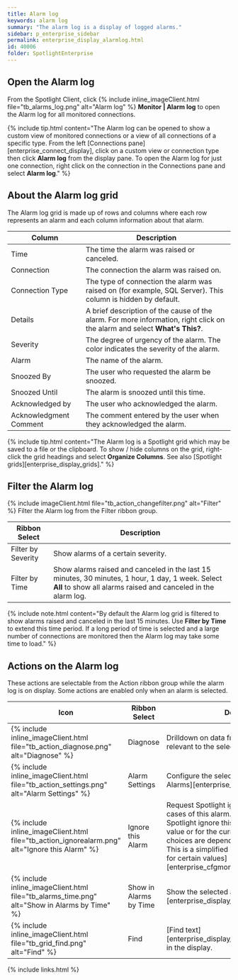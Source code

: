 ```yaml
---
title: Alarm log
keywords: alarm log
summary: "The alarm log is a display of logged alarms."
sidebar: p_enterprise_sidebar
permalink: enterprise_display_alarmlog.html
id: 40006
folder: SpotlightEnterprise
---
```



## Open the Alarm log

From the Spotlight Client, click {% include inline_imageClient.html file="tb_alarms_log.png" alt="Alarm log" %} **Monitor \| Alarm log** to open the Alarm log for all monitored connections.

{% include tip.html content="The Alarm log can be opened to show a custom view of monitored connections or a view of all connections of a specific type. From the left [Connections pane][enterprise_connect_display], click on a custom view or connection type then click **Alarm log** from the display pane. To open the Alarm log for just one connection, right click on the connection in the Connections pane and select **Alarm log**." %}


## About the Alarm log grid

The Alarm log grid is made up of rows and columns where each row represents an alarm and each column information about that alarm.

Column | Description
-------|------------
Time | The time the alarm was raised or canceled.
Connection | The connection the alarm was raised on.
Connection Type | The type of connection the alarm was raised on (for example, SQL Server). This column is hidden by default.
Details | A brief description of the cause of the alarm. For more information, right click on the alarm and select **What's This?**.
Severity | The degree of urgency of the alarm. The color indicates the severity of the alarm.
Alarm | The name of the alarm.
Snoozed By | The user who requested the alarm be snoozed.
Snoozed Until | The alarm is snoozed until this time.
Acknowledged by | The user who acknowledged the alarm.
Acknowledgment Comment | The comment entered by the user when they acknowledged the alarm.

{% include tip.html content="The Alarm log is a Spotlight grid which may be saved to a file or the clipboard. To show / hide columns on the grid, right-click the grid headings and select **Organize Columns**. See also [Spotlight grids][enterprise_display_grids]." %}


## Filter the Alarm log
{% include imageClient.html file="tb_action_changefilter.png" alt="Filter" %}
Filter the Alarm log from the Filter ribbon group.

Ribbon Select | Description
--------------|------------
Filter by Severity | Show alarms of a certain severity.
Filter by Time | Show alarms raised and canceled in the last 15 minutes, 30 minutes, 1 hour, 1 day, 1 week. Select **All** to show all alarms raised and canceled in the alarm log.

{% include note.html content="By default the Alarm log grid is filtered to show alarms raised and canceled in the last 15 minutes. Use **Filter by Time** to extend this time period. If a long period of time is selected and a large number of connections are monitored then the Alarm log may take some time to load." %}

## Actions on the Alarm log
These actions are selectable from the Action ribbon group while the alarm log is on display. Some actions are enabled only when an alarm is selected.

Icon | Ribbon Select | Description
-----|---------------|-------------
{% include inline_imageClient.html file="tb_action_diagnose.png" alt="Diagnose" %} | Diagnose | Drilldown on data from the connection relevant to the selected alarm.
{% include inline_imageClient.html file="tb_action_settings.png" alt="Alarm Settings" %} | Alarm Settings | Configure the selected alarm. See [Configure Alarms][enterprise_cfgmonitor_alarms].
{% include inline_imageClient.html file="tb_action_ignorealarm.png" alt="Ignore this Alarm" %} | Ignore this Alarm | Request Spotlight ignore this alarm and future cases of this alarm. For future cases, request Spotlight ignore this alarm for the current value or for the current connection. The choices are dependent on the type of alarm. This is a simplified interface for [Do not alarm for certain values][enterprise_cfgmonitor_alarm_ignorevalues].
{% include inline_imageClient.html file="tb_alarms_time.png" alt="Show in Alarms by Time" %} | Show in Alarms by Time | Show the selected alarm in [alarms by time][enterprise_display_alarmsbytime].
{% include inline_imageClient.html file="tb_grid_find.png" alt="Find" %} | Find | [Find text][enterprise_display_gridstoolbar.html#findtext] in the display.

{% include links.html %}
